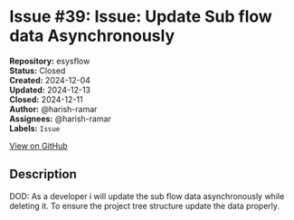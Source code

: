 # Issue #39: Issue: Update Sub flow data Asynchronously

**Repository:** esysflow  
**Status:** Closed  
**Created:** 2024-12-04  
**Updated:** 2024-12-13  
**Closed:** 2024-12-11  
**Author:** @harish-ramar  
**Assignees:** @harish-ramar  
**Labels:** `Issue`  

[View on GitHub](https://github.com/Simtestlab/esysflow/issues/39)

## Description

DOD: As a developer i will update the sub flow data asynchronously while deleting it. To ensure the project tree structure update the data properly.